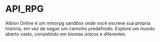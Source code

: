 # API_RPG
Albion Online é um mmorpg sandbox onde você escreve sua própria história, em vez de seguir um caminho predefinido. Explore um mundo aberto vasto, consistindo em biomas únicos e diferentes.
